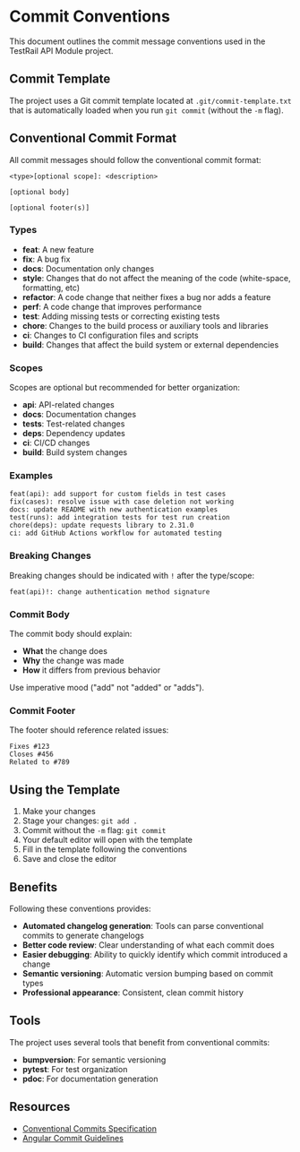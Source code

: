 # Commit Conventions

This document outlines the commit message conventions used in the TestRail API Module project.

## Commit Template

The project uses a Git commit template located at `.git/commit-template.txt` that is automatically loaded when you run `git commit` (without the `-m` flag).

## Conventional Commit Format

All commit messages should follow the conventional commit format:

```
<type>[optional scope]: <description>

[optional body]

[optional footer(s)]
```

### Types

- **feat**: A new feature
- **fix**: A bug fix
- **docs**: Documentation only changes
- **style**: Changes that do not affect the meaning of the code (white-space, formatting, etc)
- **refactor**: A code change that neither fixes a bug nor adds a feature
- **perf**: A code change that improves performance
- **test**: Adding missing tests or correcting existing tests
- **chore**: Changes to the build process or auxiliary tools and libraries
- **ci**: Changes to CI configuration files and scripts
- **build**: Changes that affect the build system or external dependencies

### Scopes

Scopes are optional but recommended for better organization:

- **api**: API-related changes
- **docs**: Documentation changes
- **tests**: Test-related changes
- **deps**: Dependency updates
- **ci**: CI/CD changes
- **build**: Build system changes

### Examples

```
feat(api): add support for custom fields in test cases
fix(cases): resolve issue with case deletion not working
docs: update README with new authentication examples
test(runs): add integration tests for test run creation
chore(deps): update requests library to 2.31.0
ci: add GitHub Actions workflow for automated testing
```

### Breaking Changes

Breaking changes should be indicated with `!` after the type/scope:

```
feat(api)!: change authentication method signature
```

### Commit Body

The commit body should explain:
- **What** the change does
- **Why** the change was made
- **How** it differs from previous behavior

Use imperative mood ("add" not "added" or "adds").

### Commit Footer

The footer should reference related issues:

```
Fixes #123
Closes #456
Related to #789
```

## Using the Template

1. Make your changes
2. Stage your changes: `git add .`
3. Commit without the `-m` flag: `git commit`
4. Your default editor will open with the template
5. Fill in the template following the conventions
6. Save and close the editor

## Benefits

Following these conventions provides:

- **Automated changelog generation**: Tools can parse conventional commits to generate changelogs
- **Better code review**: Clear understanding of what each commit does
- **Easier debugging**: Ability to quickly identify which commit introduced a change
- **Semantic versioning**: Automatic version bumping based on commit types
- **Professional appearance**: Consistent, clean commit history

## Tools

The project uses several tools that benefit from conventional commits:

- **bumpversion**: For semantic versioning
- **pytest**: For test organization
- **pdoc**: For documentation generation

## Resources

- [Conventional Commits Specification](https://www.conventionalcommits.org/)
- [Angular Commit Guidelines](https://github.com/angular/angular/blob/main/CONTRIBUTING.md#-commit-message-format) 